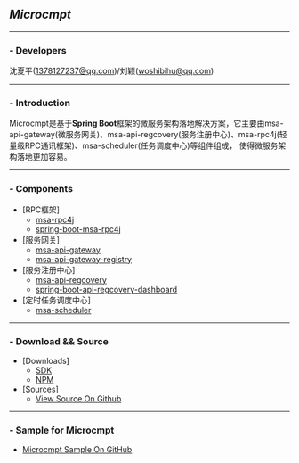 ## _Microcmpt_

---
### - Developers
沈夏平(1378127237@qq.com)/刘颖(woshibihu@qq.com)

---
### - Introduction
Microcmpt是基于**Spring Boot**框架的微服务架构落地解决方案，它主要由msa-api-gateway(微服务网关)、msa-api-regcovery(服务注册中心)、msa-rpc4j(轻量级RPC通讯框架)、msa-scheduler(任务调度中心)等组件组成，
使得微服务架构落地更加容易。

---
### - Components
 - [RPC框架]
   - [msa-rpc4j](content/msa-rpc4j-use.md)
   - [spring-boot-msa-rpc4j](content/spring-boot-msa-rpc4j-use.md)
 - [服务网关] 
   - [msa-api-gateway](content/msa-api-gateway-use.md)
   - [msa-api-gateway-registry](content/msa-api-gateway-registry-use.md)
 - [服务注册中心]
   - [msa-api-regcovery](content/msa-api-regcovery-use.md)
   - [spring-boot-api-regcovery-dashboard](content/spring-boot-api-regcovery-dashboard-use.md)
 - [定时任务调度中心] 
   - [msa-scheduler](content/msa-scheduler-use.md)
 
---
### - Download && Source
 - [Downloads]
   - [SDK](http://mvnrepository.com/search?q=microcmpt)    
   - [NPM](https://www.npmjs.com/package/msa-api-gateway)  
 - [Sources]
   - [View Source On Github](https://github.com/microcmpt)
   
---
### - Sample for Microcmpt
 - [Microcmpt Sample On GitHub](https://github.com/microcmpt/msa-sample)